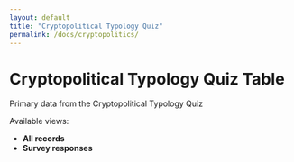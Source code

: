 ```yaml
---
layout: default
title: "Cryptopolitical Typology Quiz"
permalink: /docs/cryptopolitics/
---
```


# Cryptopolitical Typology Quiz Table

Primary data from the Cryptopolitical Typology Quiz

Available views: 
- **All records**
- **Survey responses**